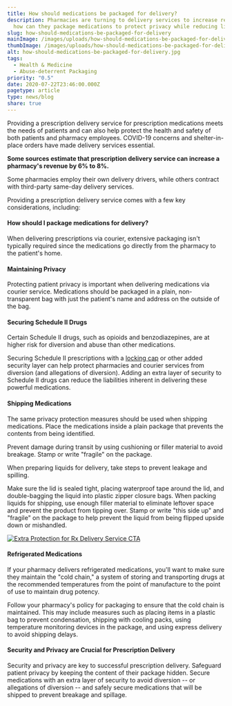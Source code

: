 ```yaml
---
title: How should medications be packaged for delivery?
description: Pharmacies are turning to delivery services to increase revenue. So
  how can they package medications to protect privacy while reducing liability.
slug: how-should-medications-be-packaged-for-delivery
mainImage: /images/uploads/how-should-medications-be-packaged-for-delivery.jpg
thumbImage: /images/uploads/how-should-medications-be-packaged-for-delivery.jpg
alt: how-should-medications-be-packaged-for-delivery.jpg
tags:
  - Health & Medicine
  - Abuse-deterrent Packaging
priority: "0.5"
date: 2020-07-22T23:46:00.000Z
pagetype: article
type: news/blog
share: true
---
```

Providing a prescription delivery service for prescription medications meets the needs of patients and can also help protect the health and safety of both patients and pharmacy employees. COVID-19 concerns and shelter-in-place orders have made delivery services essential.

**Some sources estimate that prescription delivery service can increase a pharmacy's revenue by 6% to 8%.**

Some pharmacies employ their own delivery drivers, while others contract with third-party same-day delivery services.

Providing a prescription delivery service comes with a few key considerations, including:

####  How should I package medications for delivery?


When delivering prescriptions via courier, extensive packaging isn't typically required since the medications go directly from the pharmacy to the patient's home.

####  Maintaining Privacy


Protecting patient privacy is important when delivering medications via courier service. Medications should be packaged in a plain, non-transparent bag with just the patient's name and address on the outside of the bag.

####  Securing Schedule II Drugs


Certain Schedule II drugs, such as opioids and benzodiazepines, are at higher risk for diversion and abuse than other medications.

Securing Schedule II prescriptions with a [locking cap](/products/rxlocking-cap) or other added security layer can help protect pharmacies and courier services from diversion (and allegations of diversion). Adding an extra layer of security to Schedule II drugs can reduce the liabilities inherent in delivering these powerful medications.

####  Shipping Medications


The same privacy protection measures should be used when shipping medications. Place the medications inside a plain package that prevents the contents from being identified.

Prevent damage during transit by using cushioning or filler material to avoid breakage. Stamp or write "fragile" on the package.

When preparing liquids for delivery, take steps to prevent leakage and spilling.

Make sure the lid is sealed tight, placing waterproof tape around the lid, and double-bagging the liquid into plastic zipper closure bags. When packing liquids for shipping, use enough filler material to eliminate leftover space and prevent the product from tipping over. Stamp or write "this side up" and "fragile" on the package to help prevent the liquid from being flipped upside down or mishandled.

[![Extra Protection for Rx Delivery Service CTA](/images/uploads/gatekeeper-CTA-extra-protection.jpg "Extra Protection for Rx Delivery Service CTA")](/support/extra-protection-for-your-rx-delivery-service/)

#### Refrigerated Medications


If your pharmacy delivers refrigerated medications, you'll want to make sure they maintain the "cold chain," a system of storing and transporting drugs at the recommended temperatures from the point of manufacture to the point of use to maintain drug potency.

Follow your pharmacy's policy for packaging to ensure that the cold chain is maintained. This may include measures such as placing items in a plastic bag to prevent condensation, shipping with cooling packs, using temperature monitoring devices in the package, and using express delivery to avoid shipping delays.

####  Security and Privacy are Crucial for Prescription Delivery


Security and privacy are key to successful prescription delivery. Safeguard patient privacy by keeping the content of their package hidden. Secure medications with an extra layer of security to avoid diversion -- or allegations of diversion -- and safely secure medications that will be shipped to prevent breakage and spillage.
